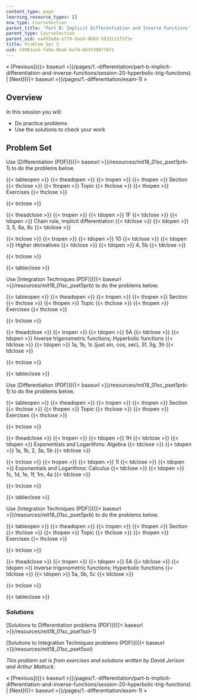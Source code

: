 ```yaml
---
content_type: page
learning_resource_types: []
ocw_type: CourseSection
parent_title: 'Part B: Implicit Differentiation and Inverse Functions'
parent_type: CourseSection
parent_uid: ea455a8a-e7f0-daad-0b8d-5033112f5f5e
title: Problem Set 2
uid: 19961aa5-fe0a-0ea6-be7d-663fd98ff8f1
---
```


« [Previous]({{< baseurl >}}/pages/1.-differentiation/part-b-implicit-differentiation-and-inverse-functions/session-20-hyperbolic-trig-functions) | [Next]({{< baseurl >}}/pages/1.-differentiation/exam-1) »

Overview
--------

In this session you will:

*   Do practice problems
*   Use the solutions to check your work

Problem Set
-----------

Use [Differentiation (PDF)]({{< baseurl >}}/resources/mit18_01sc_pset1prb-1) to do the problems below.

{{< tableopen >}}
{{< theadopen >}}
{{< tropen >}}
{{< thopen >}}
Section
{{< thclose >}}
{{< thopen >}}
Topic
{{< thclose >}}
{{< thopen >}}
Exercises
{{< thclose >}}

{{< trclose >}}

{{< theadclose >}}
{{< tropen >}}
{{< tdopen >}}
1F
{{< tdclose >}}
{{< tdopen >}}
Chain rule, implicit differentiation
{{< tdclose >}}
{{< tdopen >}}
3, 5, 8a, 8c
{{< tdclose >}}

{{< trclose >}}
{{< tropen >}}
{{< tdopen >}}
1G
{{< tdclose >}}
{{< tdopen >}}
Higher derivatives
{{< tdclose >}}
{{< tdopen >}}
4, 5b
{{< tdclose >}}

{{< trclose >}}

{{< tableclose >}}

Use [Integration Techniques (PDF)]({{< baseurl >}}/resources/mit18_01sc_pset5prb) to do the problems below.

{{< tableopen >}}
{{< theadopen >}}
{{< tropen >}}
{{< thopen >}}
Section
{{< thclose >}}
{{< thopen >}}
Topic
{{< thclose >}}
{{< thopen >}}
Exercises
{{< thclose >}}

{{< trclose >}}

{{< theadclose >}}
{{< tropen >}}
{{< tdopen >}}
5A
{{< tdclose >}}
{{< tdopen >}}
Inverse trigonometric functions; Hyperbolic functions
{{< tdclose >}}
{{< tdopen >}}
1a, 1b, 1c (just sin, cos, sec), 3f, 3g, 3h
{{< tdclose >}}

{{< trclose >}}

{{< tableclose >}}

Use [Differentiation (PDF)]({{< baseurl >}}/resources/mit18_01sc_pset1prb-1) to do the problems below.

{{< tableopen >}}
{{< theadopen >}}
{{< tropen >}}
{{< thopen >}}
Section
{{< thclose >}}
{{< thopen >}}
Topic
{{< thclose >}}
{{< thopen >}}
Exercises
{{< thclose >}}

{{< trclose >}}

{{< theadclose >}}
{{< tropen >}}
{{< tdopen >}}
1H
{{< tdclose >}}
{{< tdopen >}}
Exponentials and Logarithms: Algebra
{{< tdclose >}}
{{< tdopen >}}
1a, 1b, 2, 3a, 5b
{{< tdclose >}}

{{< trclose >}}
{{< tropen >}}
{{< tdopen >}}
1I
{{< tdclose >}}
{{< tdopen >}}
Exponentials and Logarithms: Calculus
{{< tdclose >}}
{{< tdopen >}}
1c, 1d, 1e, 1f, 1m, 4a
{{< tdclose >}}

{{< trclose >}}

{{< tableclose >}}

Use [Integration Techniques (PDF)]({{< baseurl >}}/resources/mit18_01sc_pset5prb) to do the problems below.

{{< tableopen >}}
{{< theadopen >}}
{{< tropen >}}
{{< thopen >}}
Section
{{< thclose >}}
{{< thopen >}}
Topic
{{< thclose >}}
{{< thopen >}}
Exercises
{{< thclose >}}

{{< trclose >}}

{{< theadclose >}}
{{< tropen >}}
{{< tdopen >}}
5A
{{< tdclose >}}
{{< tdopen >}}
Inverse trigonometric functions; Hyperbolic functions
{{< tdclose >}}
{{< tdopen >}}
5a, 5b, 5c
{{< tdclose >}}

{{< trclose >}}

{{< tableclose >}}

### Solutions

[Solutions to Differentiation problems (PDF)]({{< baseurl >}}/resources/mit18_01sc_pset1sol-1)

[Solutions to Integration Techniques problems (PDF)]({{< baseurl >}}/resources/mit18_01sc_pset5sol)

_This problem set is from exercises and solutions written by David Jerison and Arthur Mattuck._

« [Previous]({{< baseurl >}}/pages/1.-differentiation/part-b-implicit-differentiation-and-inverse-functions/session-20-hyperbolic-trig-functions) | [Next]({{< baseurl >}}/pages/1.-differentiation/exam-1) »